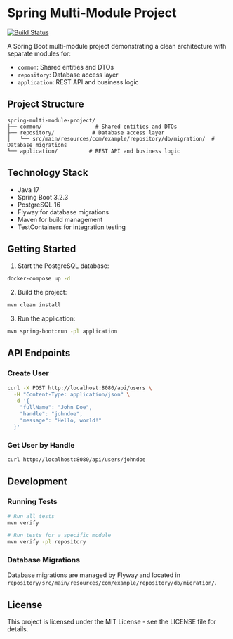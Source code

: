 # Spring Multi-Module Project

[![Build Status](https://img.shields.io/github/actions/workflow/status/crazysoftwarecoder/spring-multi-module-project/maven.yml?branch=main&label=build)](https://github.com/crazysoftwarecoder/spring-multi-module-project/actions/workflows/maven.yml)

A Spring Boot multi-module project demonstrating a clean architecture with separate modules for:
- `common`: Shared entities and DTOs
- `repository`: Database access layer
- `application`: REST API and business logic

## Project Structure

```
spring-multi-module-project/
├── common/                 # Shared entities and DTOs
├── repository/            # Database access layer
│   └── src/main/resources/com/example/repository/db/migration/  # Database migrations
└── application/          # REST API and business logic
```

## Technology Stack

- Java 17
- Spring Boot 3.2.3
- PostgreSQL 16
- Flyway for database migrations
- Maven for build management
- TestContainers for integration testing

## Getting Started

1. Start the PostgreSQL database:
```bash
docker-compose up -d
```

2. Build the project:
```bash
mvn clean install
```

3. Run the application:
```bash
mvn spring-boot:run -pl application
```

## API Endpoints

### Create User
```bash
curl -X POST http://localhost:8080/api/users \
  -H "Content-Type: application/json" \
  -d '{
    "fullName": "John Doe",
    "handle": "johndoe",
    "message": "Hello, world!"
  }'
```

### Get User by Handle
```bash
curl http://localhost:8080/api/users/johndoe
```

## Development

### Running Tests
```bash
# Run all tests
mvn verify

# Run tests for a specific module
mvn verify -pl repository
```

### Database Migrations
Database migrations are managed by Flyway and located in `repository/src/main/resources/com/example/repository/db/migration/`.

## License

This project is licensed under the MIT License - see the LICENSE file for details. 